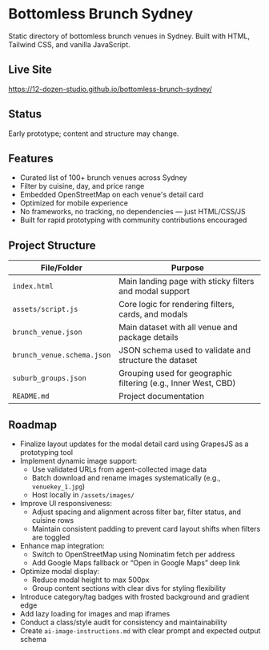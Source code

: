 # Bottomless Brunch Sydney

Static directory of bottomless brunch venues in Sydney. Built with HTML, Tailwind CSS, and vanilla JavaScript.

## Live Site

https://12-dozen-studio.github.io/bottomless-brunch-sydney/

## Status

Early prototype; content and structure may change.

## Features

- Curated list of 100+ brunch venues across Sydney  
- Filter by cuisine, day, and price range  
- Embedded OpenStreetMap on each venue's detail card  
- Optimized for mobile experience  
- No frameworks, no tracking, no dependencies — just HTML/CSS/JS  
- Built for rapid prototyping with community contributions encouraged

## Project Structure

| File/Folder              | Purpose |
|--------------------------|---------|
| `index.html`             | Main landing page with sticky filters and modal support |
| `assets/script.js`       | Core logic for rendering filters, cards, and modals |
| `brunch_venue.json`      | Main dataset with all venue and package details |
| `brunch_venue.schema.json` | JSON schema used to validate and structure the dataset |
| `suburb_groups.json`     | Grouping used for geographic filtering (e.g., Inner West, CBD) |
| `README.md`              | Project documentation

## Roadmap

- Finalize layout updates for the modal detail card using GrapesJS as a prototyping tool
- Implement dynamic image support:
  - Use validated URLs from agent-collected image data
  - Batch download and rename images systematically (e.g., `venuekey_1.jpg`)
  - Host locally in `/assets/images/`
- Improve UI responsiveness:
  - Adjust spacing and alignment across filter bar, filter status, and cuisine rows
  - Maintain consistent padding to prevent card layout shifts when filters are toggled
- Enhance map integration:
  - Switch to OpenStreetMap using Nominatim fetch per address
  - Add Google Maps fallback or “Open in Google Maps” deep link
- Optimize modal display:
  - Reduce modal height to max 500px
  - Group content sections with clear divs for styling flexibility
- Introduce category/tag badges with frosted background and gradient edge
- Add lazy loading for images and map iframes
- Conduct a class/style audit for consistency and maintainability
- Create `ai-image-instructions.md` with clear prompt and expected output schema